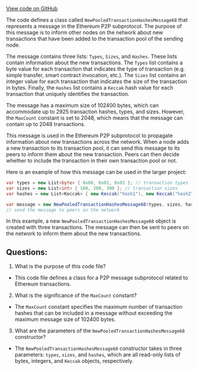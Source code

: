 [View code on GitHub](https://github.com/NethermindEth/nethermind/src/Nethermind/Nethermind.Network/P2P/Subprotocols/Eth/V68/Messages/NewPooledTransactionHashesMessage68.cs)

The code defines a class called `NewPooledTransactionHashesMessage68` that represents a message in the Ethereum P2P subprotocol. The purpose of this message is to inform other nodes on the network about new transactions that have been added to the transaction pool of the sending node. 

The message contains three lists: `Types`, `Sizes`, and `Hashes`. These lists contain information about the new transactions. The `Types` list contains a byte value for each transaction that indicates the type of transaction (e.g. simple transfer, smart contract invocation, etc.). The `Sizes` list contains an integer value for each transaction that indicates the size of the transaction in bytes. Finally, the `Hashes` list contains a `Keccak` hash value for each transaction that uniquely identifies the transaction.

The message has a maximum size of 102400 bytes, which can accommodate up to 2925 transaction hashes, types, and sizes. However, the `MaxCount` constant is set to 2048, which means that the message can contain up to 2048 transactions. 

This message is used in the Ethereum P2P subprotocol to propagate information about new transactions across the network. When a node adds a new transaction to its transaction pool, it can send this message to its peers to inform them about the new transaction. Peers can then decide whether to include the transaction in their own transaction pool or not.

Here is an example of how this message can be used in the larger project:

```csharp
var types = new List<byte> { 0x00, 0x01, 0x02 }; // transaction types
var sizes = new List<int> { 100, 200, 300 }; // transaction sizes
var hashes = new List<Keccak> { new Keccak("hash1"), new Keccak("hash2"), new Keccak("hash3") }; // transaction hashes

var message = new NewPooledTransactionHashesMessage68(types, sizes, hashes);
// send the message to peers on the network
```

In this example, a new `NewPooledTransactionHashesMessage68` object is created with three transactions. The message can then be sent to peers on the network to inform them about the new transactions.
## Questions: 
 1. What is the purpose of this code file?
- This code file defines a class for a P2P message subprotocol related to Ethereum transactions.

2. What is the significance of the `MaxCount` constant?
- The `MaxCount` constant specifies the maximum number of transaction hashes that can be included in a message without exceeding the maximum message size of 102400 bytes.

3. What are the parameters of the `NewPooledTransactionHashesMessage68` constructor?
- The `NewPooledTransactionHashesMessage68` constructor takes in three parameters: `types`, `sizes`, and `hashes`, which are all read-only lists of bytes, integers, and `Keccak` objects, respectively.